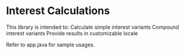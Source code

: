 # Interest Calculations
This library is intended to:
 Calculate simple interest variants
 Compound interest variants
 Provide results in customizable locale

Refer to app.java for sample usages.
